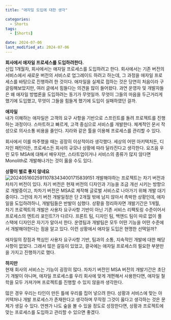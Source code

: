 ```yaml
---
title: "애자일 도입에 대한 생각"

categories:
  - Shorts
tags:
  - [Shorts]

date: 2024-07-06
last_modified_at: 2024-07-06
---
```


**회사에서 애자일 프로세스를 도입하려한다.**  
신입 1개월차, 회사에서는 애자일 프로세스를 도입하려고 한다. 회사에서는 기존 버전의 서비스에서 새로운 버전의 서비스로 업그레이드 하려고 하는데, 그 과정을 애자일 프로세스를 바탕으로 진행하려 한 것이다. 애자일을 실제로 접하는 것은 당연히 처음이라 구글링해보았지만, 여러 글에서 힘들다는 의견을 많이 들어왔다. 과연 운영자 및 개발자들은 왜 애자일 방법론을 도입하려는 동기가 무엇일까. 무엇이 그들의 마음을 두근거리게 했기에 도입했고, 무엇이 그들을 힘들게 했기에 도입이 실패하였던 걸까. 

**애자일**  
내가 이해하는 애자일은 고객의 요구 사항을 기반으로 스프린트를 돌려 프로젝트를 진행하는 과정이다. 스마트하고 빠르게, 고객 중심으로 서비스를 개발한다. 체계적인 문서 작성으로 의사소통 비용을 줄인다. 지라와 같은 툴을 이용해 프로세스를 관리할 수 있다. 

회사에서 이를 마주했을 때는 굉장히 이상적이라 생각했다. 세상의 어떤 아키텍처든, 디자인 패턴이든, 프로세스든 회사의 규모나 상황에 따라 달라진다고 생각한다. 요즈음 우린 모두 MSA에 대해서 배우지만, 스타트업이거나 서비스의 종류가 많지 않다면 Monolith로 개발해나가는 것이 옳을 수도 있다. 

**상황이 별로 좋지 않네요**  
![202405160259110783434001715839151](https://github.com/DonghyeonKang/AramByeol/assets/86303312/8b806f5a-e682-4ee1-bb9f-69638b637de7)
개발해야하는 프로젝트는 차기 버전과 차차기 버전이 있다. 차기 버전은 현재 버전의 디자인과 기능을 조금 개선 시키는 방향으로 개발중이고, 차차기 버전은 MSA로 제작해 글로벌 서비스로 나아가기 위해 개발 대기 중이다. 그런데 차기 버전 개발일정은 단 2개월 밖에 남지 않아서 촉박한 상황인데, 애자일을 도입하려하니, 개발팀들은 반발이 심했다. 상황을 정리하자면 개발기간은 1개월, 차기 프로젝트의 개발은 사용자 요구사항 기반이 아닌 기존 서비스 리팩토링 수준이어서 프로세스의 엔트리 포인트?가 다르다. 프론트 팀, 디자인 팀, 백엔드 팀이 따로 없이 풀스택에 디자인은 자기가 알아서 한다. 운영팀과 개발팀은 모두 어떤 기능을 어떤 수준에서 개발해야한다는 점을 알고 있다. 이런 상황에서 애자일 도입은 현명한 선택일까? 

애자일의 장점과 핵심인 사용자 요구사항 기반, 팀과의 소통, 지속적인 개발에 대한 해당사항이 없었다. 그래서 많은 갈등이 있었고, 결국에는 애자일 프로세스의 필요한 부분만을 가지고 진행하기로 했다. 

**하지만**  
현재 회사의 서비스는 기능이 굉장히 많다. 차차기 버전인 MSA 버전의 개발기간은 초단기 개발이 아니며, 애자일 프로세스를 우리 회사에 맞게 개편해서 사용한다면, 애자일 철학을 모두 가져가며 프로젝트를 진행할 수 있지 않을까 생각한다. 

많은 경우 우리는 타인이 만든 틀에 우리를 집어 넣으려 한다. 상황과 서비스에 맞는 아키텍처나 개발 프로세스가 존재한다고 생각하며 무작정 그것이 옳다고 생각하는 것은 문제가 생길 수 있다. 언젠가 나도 숲을 볼 수 있을 정도로 성장한다면, 상황과 프로젝트에 맞는 프로세스를 도입하고 관리할 수 있으면 좋겠다. 
